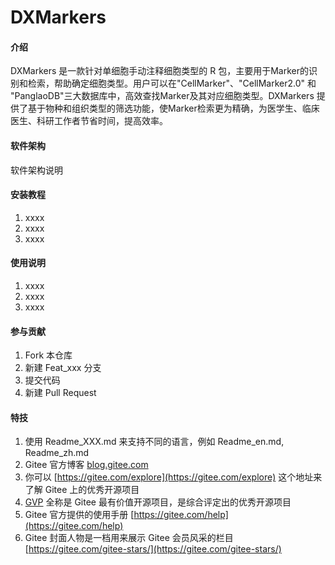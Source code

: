 # DXMarkers

#### 介绍
DXMarkers 是一款针对单细胞手动注释细胞类型的 R 包，主要用于Marker的识别和检索，帮助确定细胞类型。用户可以在"CellMarker"、"CellMarker2.0" 和 "PanglaoDB"三大数据库中，高效查找Marker及其对应细胞类型。DXMarkers 提供了基于物种和组织类型的筛选功能，使Marker检索更为精确，为医学生、临床医生、科研工作者节省时间，提高效率。

#### 软件架构
软件架构说明


#### 安装教程

1.  xxxx
2.  xxxx
3.  xxxx

#### 使用说明

1.  xxxx
2.  xxxx
3.  xxxx

#### 参与贡献

1.  Fork 本仓库
2.  新建 Feat_xxx 分支
3.  提交代码
4.  新建 Pull Request


#### 特技

1.  使用 Readme\_XXX.md 来支持不同的语言，例如 Readme\_en.md, Readme\_zh.md
2.  Gitee 官方博客 [blog.gitee.com](https://blog.gitee.com)
3.  你可以 [https://gitee.com/explore](https://gitee.com/explore) 这个地址来了解 Gitee 上的优秀开源项目
4.  [GVP](https://gitee.com/gvp) 全称是 Gitee 最有价值开源项目，是综合评定出的优秀开源项目
5.  Gitee 官方提供的使用手册 [https://gitee.com/help](https://gitee.com/help)
6.  Gitee 封面人物是一档用来展示 Gitee 会员风采的栏目 [https://gitee.com/gitee-stars/](https://gitee.com/gitee-stars/)

